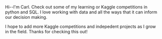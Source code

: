 Hi--I'm Carl. Check out some of my learning or Kaggle competitions in python and SQL.
    I love working with data and all the ways that it can inform our decision making.

I hope to add more Kaggle competitions and indepedent projects as I grow in the field. Thanks for checking this out!
